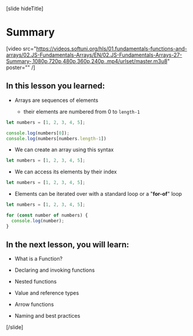 [slide hideTitle]
# Summary

[video src="https://videos.softuni.org/hls/01.fundamentals-functions-and-arrays/02.JS-Fundamentals-Arrays/EN/02.JS-Fundamentals-Arrays-27-Summary-,1080p,720p,480p,360p,240p,.mp4/urlset/master.m3u8" poster="" /]


## In this lesson you learned:

- Arrays are sequences of elements 

    - their elements are numbered from 0 to `length-1`

``` js live
let numbers = [1, 2, 3, 4, 5];

console.log(numbers[0]);
console.log(numbers[numbers.length-1])
```

- We can create an array using this syntax
``` js 
let numbers = [1, 2, 3, 4, 5];
```
- We can access its elements by their index

``` js 
let numbers = [1, 2, 3, 4, 5];
```

- Elements can be iterated over with a standard loop or a "**for-of**" loop 

``` js live
let numbers = [1, 2, 3, 4, 5];

for (const number of numbers) {
  console.log(number);
}
```

## In the next lesson, you will learn:

- What is a Function?

- Declaring and invoking functions

- Nested functions

- Value and reference types

- Arrow functions

- Naming and best practices

[/slide]
